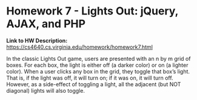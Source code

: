 # Homework 7 - Lights Out: jQuery, AJAX, and PHP <br />
**Link to HW Description:** https://cs4640.cs.virginia.edu/homework/homework7.html <br />

In the classic Lights Out game, users are presented with an n by m grid of boxes. For each box, the light is either off (a darker color) or on (a lighter color). When a user clicks any box in the grid, they toggle that box’s light. That is, if the light was off, it will turn on; if it was on, it will turn off. However, as a side-effect of toggling a light, all the adjacent (but NOT diagonal) lights will also toggle.
